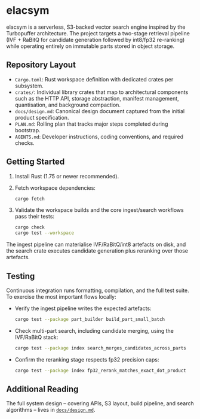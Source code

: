 # elacsym

elacsym is a serverless, S3-backed vector search engine inspired by the Turbopuffer
architecture. The project targets a two-stage retrieval pipeline (IVF + RaBitQ for
candidate generation followed by int8/fp32 re-ranking) while operating entirely on
immutable parts stored in object storage.

## Repository Layout

- `Cargo.toml`: Rust workspace definition with dedicated crates per subsystem.
- `crates/`: Individual library crates that map to architectural components
  such as the HTTP API, storage abstraction, manifest management, quantisation,
  and background compaction.
- `docs/design.md`: Canonical design document captured from the initial product
  specification.
- `PLAN.md`: Rolling plan that tracks major steps completed during bootstrap.
- `AGENTS.md`: Developer instructions, coding conventions, and required checks.

## Getting Started

1. Install Rust (1.75 or newer recommended).
2. Fetch workspace dependencies:

   ```bash
   cargo fetch
   ```

3. Validate the workspace builds and the core ingest/search workflows pass their tests:

   ```bash
   cargo check
   cargo test --workspace
   ```

The ingest pipeline can materialise IVF/RaBitQ/int8 artefacts on disk, and the
search crate executes candidate generation plus reranking over those artefacts.

## Testing

Continuous integration runs formatting, compilation, and the full test suite.
To exercise the most important flows locally:

- Verify the ingest pipeline writes the expected artefacts:

  ```bash
  cargo test --package part_builder build_part_small_batch
  ```

- Check multi-part search, including candidate merging, using the IVF/RaBitQ stack:

  ```bash
  cargo test --package index search_merges_candidates_across_parts
  ```

- Confirm the reranking stage respects fp32 precision caps:

  ```bash
  cargo test --package index fp32_rerank_matches_exact_dot_product
  ```

## Additional Reading

The full system design – covering APIs, S3 layout, build pipeline, and search
algorithms – lives in [`docs/design.md`](docs/design.md).
